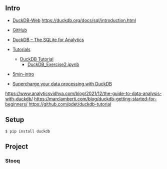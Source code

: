 ## Intro
- [DuckDB-Web](https://duckdb.org/)
https://duckdb.org/docs/sql/introduction.html

- [GitHub](https://github.com/duckdb/duckdb)

- [DuckDB – The SQLite for Analytics](https://www.youtube.com/watch?v=PFUZlNQIndo)

- [Tutorials](https://github.com/duckdb/duckdb/blob/master/examples/python/duckdb-python.py)
    - [DuckDB Tutorial](https://github.com/wgong/duckdb-tutorial)
        - [DuckDB_Exercise2.ipynb](https://colab.research.google.com/drive/1HMtihjak75QBXfSOswsOyJyANnlH3Qmn#scrollTo=x4UIW8GUQaqt)

- [5min-intro](https://shekhargulati.com/2019/12/15/the-5-minute-introduction-to-duckdb-the-sqlite-for-analytics/#:~:text=DuckDB%20is%20a%20columnar%20OLAP,like%20SQLite%20is%20row%2Doriented.)

- [Supercharge your data processing with DuckDB](https://medium.com/learning-sql/supercharge-your-data-processing-with-duckdb-cea907196704)

https://www.analyticsvidhya.com/blog/2021/12/the-guide-to-data-analysis-with-duckdb/
https://marclamberti.com/blog/duckdb-getting-started-for-beginners/
https://github.com/pdet/duckdb-tutorial


## Setup
```
$ pip install duckdb
```

## Project

### Stooq